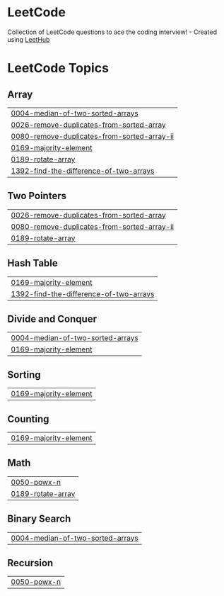 # LeetCode
Collection of LeetCode questions to ace the coding interview! - Created using [LeetHub](https://github.com/QasimWani/LeetHub)

<!---LeetCode Topics Start-->
# LeetCode Topics
## Array
|  |
| ------- |
| [0004-median-of-two-sorted-arrays](https://github.com/AudreyRose-Wooden/LeetCode/tree/master/0004-median-of-two-sorted-arrays) |
| [0026-remove-duplicates-from-sorted-array](https://github.com/AudreyRose-Wooden/LeetCode/tree/master/0026-remove-duplicates-from-sorted-array) |
| [0080-remove-duplicates-from-sorted-array-ii](https://github.com/AudreyRose-Wooden/LeetCode/tree/master/0080-remove-duplicates-from-sorted-array-ii) |
| [0169-majority-element](https://github.com/AudreyRose-Wooden/LeetCode/tree/master/0169-majority-element) |
| [0189-rotate-array](https://github.com/AudreyRose-Wooden/LeetCode/tree/master/0189-rotate-array) |
| [1392-find-the-difference-of-two-arrays](https://github.com/AudreyRose-Wooden/LeetCode/tree/master/1392-find-the-difference-of-two-arrays) |
## Two Pointers
|  |
| ------- |
| [0026-remove-duplicates-from-sorted-array](https://github.com/AudreyRose-Wooden/LeetCode/tree/master/0026-remove-duplicates-from-sorted-array) |
| [0080-remove-duplicates-from-sorted-array-ii](https://github.com/AudreyRose-Wooden/LeetCode/tree/master/0080-remove-duplicates-from-sorted-array-ii) |
| [0189-rotate-array](https://github.com/AudreyRose-Wooden/LeetCode/tree/master/0189-rotate-array) |
## Hash Table
|  |
| ------- |
| [0169-majority-element](https://github.com/AudreyRose-Wooden/LeetCode/tree/master/0169-majority-element) |
| [1392-find-the-difference-of-two-arrays](https://github.com/AudreyRose-Wooden/LeetCode/tree/master/1392-find-the-difference-of-two-arrays) |
## Divide and Conquer
|  |
| ------- |
| [0004-median-of-two-sorted-arrays](https://github.com/AudreyRose-Wooden/LeetCode/tree/master/0004-median-of-two-sorted-arrays) |
| [0169-majority-element](https://github.com/AudreyRose-Wooden/LeetCode/tree/master/0169-majority-element) |
## Sorting
|  |
| ------- |
| [0169-majority-element](https://github.com/AudreyRose-Wooden/LeetCode/tree/master/0169-majority-element) |
## Counting
|  |
| ------- |
| [0169-majority-element](https://github.com/AudreyRose-Wooden/LeetCode/tree/master/0169-majority-element) |
## Math
|  |
| ------- |
| [0050-powx-n](https://github.com/AudreyRose-Wooden/LeetCode/tree/master/0050-powx-n) |
| [0189-rotate-array](https://github.com/AudreyRose-Wooden/LeetCode/tree/master/0189-rotate-array) |
## Binary Search
|  |
| ------- |
| [0004-median-of-two-sorted-arrays](https://github.com/AudreyRose-Wooden/LeetCode/tree/master/0004-median-of-two-sorted-arrays) |
## Recursion
|  |
| ------- |
| [0050-powx-n](https://github.com/AudreyRose-Wooden/LeetCode/tree/master/0050-powx-n) |
<!---LeetCode Topics End-->
